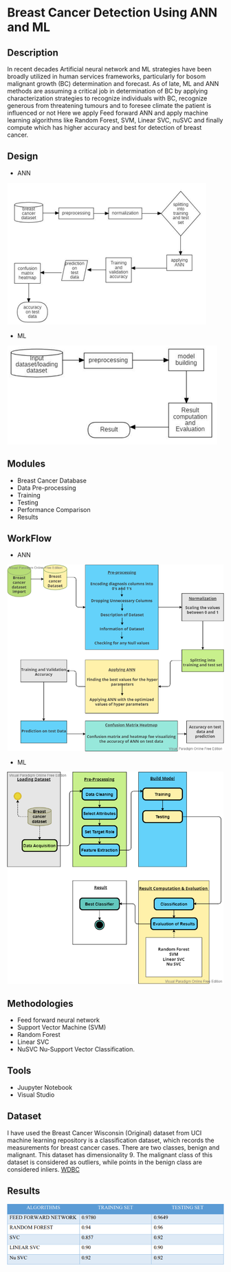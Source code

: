 # Breast Cancer Detection Using ANN and ML

## Description
In recent decades Artificial neural network and ML strategies have been broadly utilized in human services frameworks, particularly for bosom malignant growth (BC) determination and forecast. As of late, ML and ANN methods are assuming a critical job in determination of BC by applying characterization strategies to recognize individuals with BC, recognize generous from threatening tumours and to foresee climate the patient is influenced or not Here we apply Feed forward ANN and apply machine learning algorithms like Random Forest, SVM, Linear SVC, nuSVC and finally compute which has higher accuracy and best for detection of breast cancer.

## Design
* ANN

![ANN](images/image.png)

* ML

![ML](images/image-1.png)

## Modules

* Breast Cancer Database
* Data Pre-processing
* Training
* Testing
* Performance Comparison
* Results

## WorkFlow

* ANN

![ANN](images/image-2.png)

* ML

![ML](images/image-3.png)

## Methodologies
* Feed forward neural network
* Support Vector Machine (SVM)
* Random Forest
* Linear SVC
* NuSVC Nu-Support Vector Classification. 

## Tools
* Juupyter Notebook
* Visual Studio

## Dataset
I have used the Breast Cancer Wisconsin (Original) dataset from UCI machine learning repository is a classification dataset, which records the measurements for breast cancer cases. There are two classes, benign and malignant. This dataset has dimensionality 9. The malignant class of this dataset is considered as outliers, while points in the benign class are considered inliers.
[WDBC](https://archive.ics.uci.edu/ml/datasets/Breast+Cancer+Wisconsin+%28Diagnostic%29)

## Results

![results](images/image-4.png)
